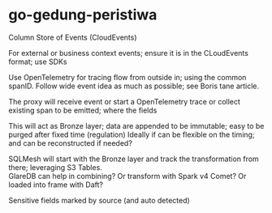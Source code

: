 # go-gedung-peristiwa
Column Store of Events (CloudEvents)

For external or business context events; ensure it is in the CLoudEvents format; use SDKs

Use OpenTelemetry for tracing flow from outside in; using the common spanID. Follow wide event idea as much as possible; see Boris tane article.

The proxy will receive event or start a OpenTelemetry trace or collect existing span to be emitted; where the fields

This will act as Bronze layer; data are appended to be immutable; easy to be purged after fixed time (regulation)
Ideally if can be flexible on the timing; and can be reconstructed if needed?

SQLMesh will start with the Bronze layer and track the transformation from there; leveraging S3 Tables.  
GlareDB can help in combining? Or transform with Spark v4 Comet? Or loaded into frame with Daft?

Sensitive fields marked by source (and auto detected)
